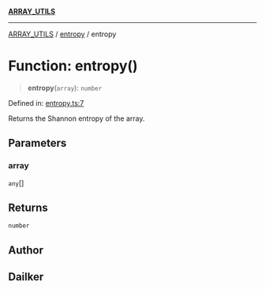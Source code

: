 [**ARRAY_UTILS**](../../README.md)

***

[ARRAY_UTILS](../../README.md) / [entropy](../README.md) / entropy

# Function: entropy()

> **entropy**(`array`): `number`

Defined in: [entropy.ts:7](https://github.com/dailker/everyutil/blob/0ec5ce08552e5059ec58e2975404aeb74a6202b1/src/array/entropy.ts#L7)

Returns the Shannon entropy of the array.

## Parameters

### array

`any`[]

## Returns

`number`

## Author

## Dailker
